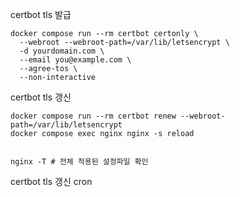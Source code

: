 
certbot tls 발급
```
docker compose run --rm certbot certonly \
  --webroot --webroot-path=/var/lib/letsencrypt \
  -d yourdomain.com \
  --email you@example.com \
  --agree-tos \
  --non-interactive
```

certbot tls 갱신
```
docker compose run --rm certbot renew --webroot-path=/var/lib/letsencrypt
docker compose exec nginx nginx -s reload


nginx -T # 전체 적용된 설정파일 확인
```

certbot tls 갱신 cron
```

```